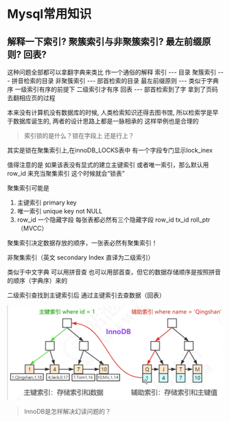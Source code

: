 # Mysql常用知识

## 解释一下索引? 聚簇索引与非聚簇索引? 最左前缀原则? 回表?
这种问题全部都可以拿翻字典来类比  作一个通俗的解释
索引 --- 目录
聚簇索引 --- 拼音检索的目录
非聚簇索引  --- 部首检索的目录
最左前缀原则 --- 类似于字典序 一级索引有序的前提下 二级索引才有序
回表  --- 部首检索到了字  拿到了页码 去翻相应页的过程

本来没有计算机没有数据库的时候, 人类检索知识还得去图书馆, 所以检索学是早于数据库诞生的, 两者的设计思路上都是一脉相承的  这样举例也是合理的


> 索引锁的是什么？锁在字段上 还是行上？

其实是锁在聚集索引上,在innoDB_LOCKS表中 有一个字段专门显示lock_inex

值得注意的是 如果该表没有显式的建立主键索引 或者唯一索引，那么默认用row_id 来充当聚集索引  这个时候就会“锁表”

聚集索引可能是

1. 主键索引 primary key
2. 唯一索引 unique key not NULL
3. row_id 一个隐藏字段   每张表都必然有三个隐藏字段  row_id tx_id roll_ptr （MVCC）

聚集索引决定数据存放的顺序，一张表必然有聚集索引！

非聚集索引（英文 secondary Index 直译为二级索引）

类似于中文字典  可以用拼音查 也可以用部首查，但它的数据存储顺序是按照拼音的顺序（字典序）来的

二级索引查找到主键索引后 通过主键索引去查数据（回表）

 ![image-20220402163529907](Mysql常用知识/image-20220402163529907.png)

> InnoDB是怎样解决幻读问题的？
